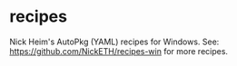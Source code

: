 # recipes
Nick Heim's AutoPkg (YAML) recipes for Windows.
See: https://github.com/NickETH/recipes-win for more recipes.  

